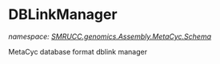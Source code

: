 ﻿# DBLinkManager
_namespace: [SMRUCC.genomics.Assembly.MetaCyc.Schema](./index.md)_

MetaCyc database format dblink manager




